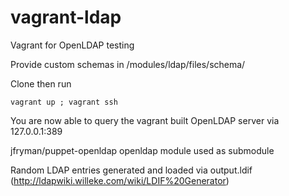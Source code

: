 vagrant-ldap
============

Vagrant for OpenLDAP testing

Provide custom schemas in /modules/ldap/files/schema/

Clone then run 

```
vagrant up ; vagrant ssh
```
You are now able to query the vagrant built OpenLDAP server via 127.0.0.1:389 

jfryman/puppet-openldap openldap module used as submodule

Random LDAP entries generated and loaded via output.ldif (http://ldapwiki.willeke.com/wiki/LDIF%20Generator)
